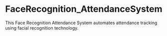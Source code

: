 # FaceRecognition_AttendanceSystem
This Face Recognition Attendance System automates attendance tracking using facial recognition technology.
